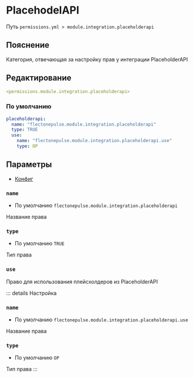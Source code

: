 # PlacehodelAPI
Путь `permissions.yml > module.integration.placeholderapi`

## Пояснение
Категория, отвечающая за настройку прав у интеграции PlaceholderAPI

## Редактирование
```yaml
<permissions.module.integration.placeholderapi>
```

### По умолчанию
```yaml
placeholderapi:
  name: "flectonepulse.module.integration.placeholderapi"
  type: TRUE
  use:
    name: "flectonepulse.module.integration.placeholderapi.use"
    type: OP
```

## Параметры

- [Конфиг](/ru/config/module/integration/placeholderapi/)

### `name`
- По умолчанию `flectonepulse.module.integration.placeholderapi`

Название права

### `type`
- По умолчанию `TRUE`

Тип права

### `use`

Право для использования плейсхолдеров из PlaceholderAPI

::: details Настройка
### `name`
- По умолчанию `flectonepulse.module.integration.placeholderapi.use`

Название права

### `type`
- По умолчанию `OP`

Тип права
:::

<!--@include: @/ru/parts/permission.md-->

